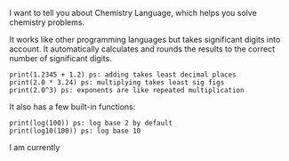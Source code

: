 I want to tell you about Chemistry Language, which helps you solve chemistry problems.

It works like other programming languages but takes significant digits into account. It automatically calculates and
rounds the results to the correct number of significant digits.

```ch
print(1.2345 + 1.2) ps: adding takes least decimal places
print(2.0 * 3.24) ps: multiplying takes least sig figs
print(2.0^3) ps: exponents are like repeated multiplication
```

It also has a few built-in functions:

```ch
print(log(100)) ps: log base 2 by default
print(log10(100)) ps: log base 10
```

I am currently 